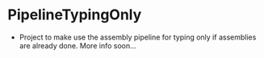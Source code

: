 # PipelineTypingOnly

- Project to make use the assembly pipeline for typing only if assemblies are already done. More info soon...
